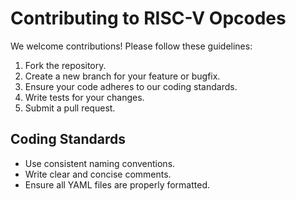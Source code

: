 # Contributing to RISC-V Opcodes

We welcome contributions! Please follow these guidelines:

1. Fork the repository.
2. Create a new branch for your feature or bugfix.
3. Ensure your code adheres to our coding standards.
4. Write tests for your changes.
5. Submit a pull request.

## Coding Standards

- Use consistent naming conventions.
- Write clear and concise comments.
- Ensure all YAML files are properly formatted.
